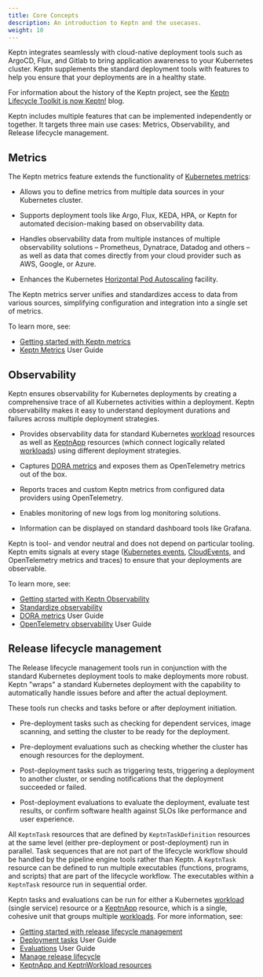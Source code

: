 ```yaml
---
title: Core Concepts
description: An introduction to Keptn and the usecases.
weight: 10
---
```


Keptn integrates seamlessly with cloud-native deployment tools
such as ArgoCD, Flux, and Gitlab
to bring application awareness to your Kubernetes cluster.
Keptn supplements the standard deployment tools
with features to help you ensure that your deployments are in
a healthy state.

For information about the history of the Keptn project, see the
[Keptn Lifecycle Toolkit is now Keptn!](https://medium.com/keptn/keptn-lifecycle-toolkit-is-now-keptn-e0812217bf46)
blog.

Keptn includes multiple features
that can be implemented independently or together.
It targets three main use cases:
Metrics, Observability, and Release lifecycle management.

## Metrics

The Keptn metrics feature extends the functionality of
[Kubernetes metrics](https://kubernetes.io/docs/concepts/cluster-administration/system-metrics/):

* Allows you to define metrics
  from multiple data sources in your Kubernetes cluster.

* Supports deployment tools like Argo, Flux, KEDA, HPA, or
  Keptn for automated decision-making based on observability data.

* Handles observability data from multiple instances
  of multiple observability solutions
  – Prometheus, Dynatrace, Datadog and others –
  as well as data that comes directly from your cloud provider
  such as AWS, Google, or Azure.

* Enhances the Kubernetes
  [Horizontal Pod Autoscaling](https://kubernetes.io/docs/tasks/run-application/horizontal-pod-autoscale/)
  facility.

The Keptn metrics server unifies and standardizes
access to data from various sources,
simplifying configuration and integration into a single set of metrics.

To learn more, see:

* [Getting started with Keptn metrics](../getting-started/metrics.md)
* [Keptn Metrics](../guides/evaluatemetrics.md) User Guide

## Observability

Keptn ensures observability for Kubernetes deployments
by creating a comprehensive trace
of all Kubernetes activities within a deployment.
Keptn observability makes it easy to understand
deployment durations and failures across multiple deployment strategies.

* Provides observability data for standard Kubernetes [workload](https://kubernetes.io/docs/concepts/workloads/) resources
  as well as
  [KeptnApp](../reference/crd-reference/app.md)
  resources (which connect logically related [workloads](https://kubernetes.io/docs/concepts/workloads/))
  using different deployment strategies.

* Captures
  [DORA metrics](../guides/dora.md)
  and exposes them as OpenTelemetry metrics out of the box.

* Reports traces and custom Keptn metrics from configured data providers
   using OpenTelemetry.

* Enables monitoring of new logs from log monitoring solutions.

* Information can be displayed on standard dashboard tools
  like Grafana.

Keptn is tool- and vendor neutral
and does not depend on particular tooling.
Keptn emits signals at every stage
([Kubernetes events](https://kubernetes.io/docs/reference/kubernetes-api/cluster-resources/event-v1/),
[CloudEvents](https://cloudevents.io/), and
OpenTelemetry metrics and traces)
to ensure that your deployments are observable.

To learn more, see:

* [Getting started with Keptn Observability](../getting-started/observability.md)
* [Standardize observability](usecase-observability.md/)
* [DORA metrics](../guides/dora.md) User Guide
* [OpenTelemetry observability](../guides/otel.md) User Guide

## Release lifecycle management

The Release lifecycle management tools run in conjunction
with the standard Kubernetes deployment tools
to make deployments more robust.
Keptn "wraps" a standard Kubernetes deployment
with the capability to automatically handle issues
before and after the actual deployment.

These tools run checks and tasks before or after deployment initiation.

* Pre-deployment tasks such as checking for dependent services,
  image scanning, and setting the cluster to be ready for the deployment.

* Pre-deployment evaluations such as checking whether the cluster
  has enough resources for the deployment.

* Post-deployment tasks such as triggering tests,
  triggering a deployment to another cluster,
  or sending notifications that the deployment succeeded or failed.

* Post-deployment evaluations to evaluate the deployment,
  evaluate test results,
  or confirm software health against SLOs
  like performance and user experience.

All `KeptnTask` resources that are defined by `KeptnTaskDefinition` resources
at the same level (either pre-deployment or post-deployment) run in parallel.
Task sequences that are not part of the lifecycle workflow
should be handled by the pipeline engine tools rather than Keptn.
A `KeptnTask` resource can be defined to run multiple executables
(functions, programs, and scripts)
that are part of the lifecycle workflow.
The executables within a `KeptnTask` resource
run in sequential order.

Keptn tasks and evaluations can be run
for either a Kubernetes [workload](https://kubernetes.io/docs/concepts/workloads/) (single service) resource
or a
[KeptnApp](../reference/crd-reference/app.md) resource,
which is a single, cohesive unit that groups multiple [workloads](https://kubernetes.io/docs/concepts/workloads/).
For more information, see:

* [Getting started with release lifecycle management](../getting-started/lifecycle-management.md)
* [Deployment tasks](../guides/tasks.md) User Guide
* [Evaluations](../guides/evaluations.md) User Guide
* [Manage release lifecycle](usecase-orchestrate.md)
* [KeptnApp and KeptnWorkload resources](../components/lifecycle-operator/keptn-apps.md)
